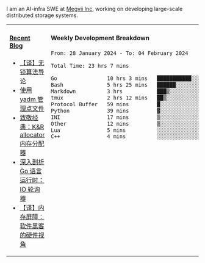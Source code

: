 I am an AI-infra SWE at [Megvii Inc](https://en.megvii.com/), working on developing large-scale distributed storage systems.

<table width="960px">
<tr>
<td valign="top" width="50%">

#### <a href="https://www.kongjun18.me" target="_blank">Recent Blog</a>

<!-- BLOG-POST-LIST:START -->
- [【译】无锁算法导论](https://kongjun18.github.io/posts/2023/07/14/)
- [使用 yadm 管理点文件](https://kongjun18.github.io/posts/2023/04/07/)
- [致敬经典：K&amp;R allocator 内存分配器](https://kongjun18.github.io/posts/2022/12/12/)
- [深入剖析 Go 语言运行时：IO 轮询器](https://kongjun18.github.io/posts/2022/11/21/)
- [【译】内存屏障：软件黑客的硬件视角](https://kongjun18.github.io/posts/2022/11/03/)
<!-- BLOG-POST-LIST:END -->

</td>
<td valign="top" width="50%">

#### Weekly Development Breakdown

<!--START_SECTION:waka-->

```txt
From: 28 January 2024 - To: 04 February 2024

Total Time: 23 hrs 7 mins

Go                10 hrs 3 mins   ███████████░░░░░░░░░░░░░░   43.48 %
Bash              5 hrs 25 mins   ██████░░░░░░░░░░░░░░░░░░░   23.49 %
Markdown          3 hrs           ███▒░░░░░░░░░░░░░░░░░░░░░   12.99 %
tmux              2 hrs 12 mins   ██▒░░░░░░░░░░░░░░░░░░░░░░   09.58 %
Protocol Buffer   59 mins         █░░░░░░░░░░░░░░░░░░░░░░░░   04.25 %
Python            39 mins         ▓░░░░░░░░░░░░░░░░░░░░░░░░   02.84 %
INI               17 mins         ▒░░░░░░░░░░░░░░░░░░░░░░░░   01.28 %
Other             12 mins         ▒░░░░░░░░░░░░░░░░░░░░░░░░   00.90 %
Lua               5 mins          ░░░░░░░░░░░░░░░░░░░░░░░░░   00.42 %
C++               4 mins          ░░░░░░░░░░░░░░░░░░░░░░░░░   00.32 %
```

<!--END_SECTION:waka-->
</td>
</tr>

</table>
